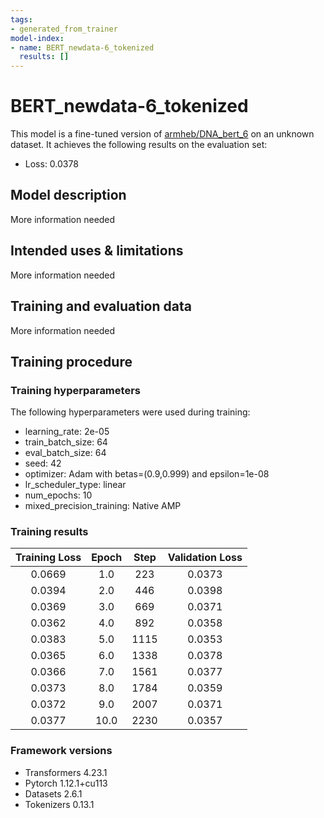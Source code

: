 ```yaml
---
tags:
- generated_from_trainer
model-index:
- name: BERT_newdata-6_tokenized
  results: []
---
```


<!-- This model card has been generated automatically according to the information the Trainer had access to. You
should probably proofread and complete it, then remove this comment. -->

# BERT_newdata-6_tokenized

This model is a fine-tuned version of [armheb/DNA_bert_6](https://huggingface.co/armheb/DNA_bert_6) on an unknown dataset.
It achieves the following results on the evaluation set:
- Loss: 0.0378

## Model description

More information needed

## Intended uses & limitations

More information needed

## Training and evaluation data

More information needed

## Training procedure

### Training hyperparameters

The following hyperparameters were used during training:
- learning_rate: 2e-05
- train_batch_size: 64
- eval_batch_size: 64
- seed: 42
- optimizer: Adam with betas=(0.9,0.999) and epsilon=1e-08
- lr_scheduler_type: linear
- num_epochs: 10
- mixed_precision_training: Native AMP

### Training results

| Training Loss | Epoch | Step | Validation Loss |
|:-------------:|:-----:|:----:|:---------------:|
| 0.0669        | 1.0   | 223  | 0.0373          |
| 0.0394        | 2.0   | 446  | 0.0398          |
| 0.0369        | 3.0   | 669  | 0.0371          |
| 0.0362        | 4.0   | 892  | 0.0358          |
| 0.0383        | 5.0   | 1115 | 0.0353          |
| 0.0365        | 6.0   | 1338 | 0.0378          |
| 0.0366        | 7.0   | 1561 | 0.0377          |
| 0.0373        | 8.0   | 1784 | 0.0359          |
| 0.0372        | 9.0   | 2007 | 0.0371          |
| 0.0377        | 10.0  | 2230 | 0.0357          |


### Framework versions

- Transformers 4.23.1
- Pytorch 1.12.1+cu113
- Datasets 2.6.1
- Tokenizers 0.13.1
